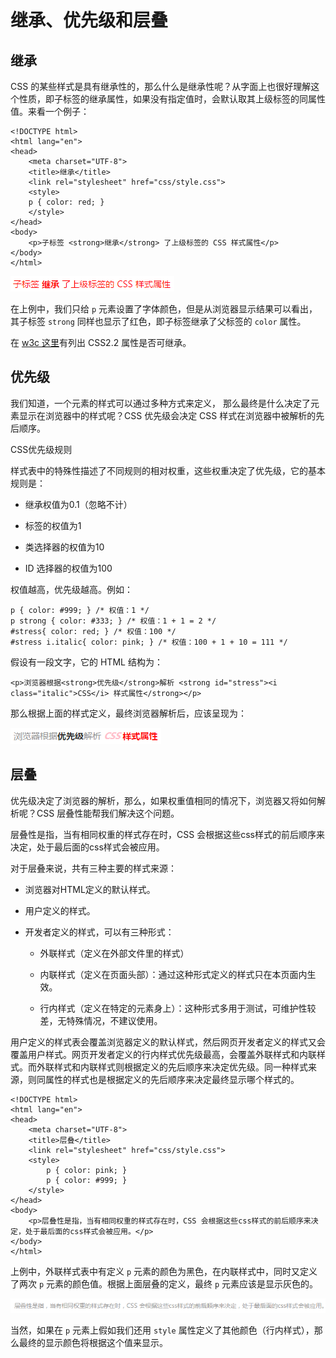 # 继承、优先级和层叠

## 继承

CSS 的某些样式是具有继承性的，那么什么是继承性呢？从字面上也很好理解这个性质，即子标签的继承属性，如果没有指定值时，会默认取其上级标签的同属性值。来看一个例子：

```
<!DOCTYPE html>
<html lang="en">
<head>
    <meta charset="UTF-8">
    <title>继承</title>
    <link rel="stylesheet" href="css/style.css">
    <style>
    p { color: red; }
    </style>
</head>
<body>
    <p>子标签 <strong>继承</strong> 了上级标签的 CSS 样式属性</p>
</body>
</html>
```

![](/assets/css-inherit.png)

在上例中，我们只给 `p` 元素设置了字体颜色，但是从浏览器显示结果可以看出，其子标签 `strong` 同样也显示了红色，即子标签继承了父标签的 `color` 属性。

在 [w3c 这里](https://www.w3.org/TR/CSS22/propidx.html)有列出 CSS2.2 属性是否可继承。

## 优先级

我们知道，一个元素的样式可以通过多种方式来定义， 那么最终是什么决定了元素显示在浏览器中的样式呢？CSS 优先级会决定 CSS 样式在浏览器中被解析的先后顺序。

CSS优先级规则

样式表中的特殊性描述了不同规则的相对权重，这些权重决定了优先级，它的基本规则是：

* 继承权值为0.1（忽略不计）

* 标签的权值为1

* 类选择器的权值为10

* ID 选择器的权值为100


权值越高，优先级越高。例如：

```
p { color: #999; } /* 权值：1 */
p strong { color: #333; } /* 权值：1 + 1 = 2 */
#stress{ color: red; } /* 权值：100 */
#stress i.italic{ color: pink; } /* 权值：100 + 1 + 10 = 111 */
```

假设有一段文字，它的 HTML 结构为：

```
<p>浏览器根据<strong>优先级</strong>解析 <strong id="stress"><i class="italic">CSS</i> 样式属性</strong></p>
```

那么根据上面的样式定义，最终浏览器解析后，应该呈现为：

![](/assets/css-priority.png)

## 层叠

优先级决定了浏览器的解析，那么，如果权重值相同的情况下，浏览器又将如何解析呢？CSS 层叠性能帮我们解决这个问题。

层叠性是指，当有相同权重的样式存在时，CSS 会根据这些css样式的前后顺序来决定，处于最后面的css样式会被应用。

对于层叠来说，共有三种主要的样式来源：

* 浏览器对HTML定义的默认样式。

* 用户定义的样式。

* 开发者定义的样式，可以有三种形式：

  * 外联样式（定义在外部文件里的样式）

  * 内联样式（定义在页面头部）：通过这种形式定义的样式只在本页面内生效。


  * 行内样式（定义在特定的元素身上）：这种形式多用于测试，可维护性较差，无特殊情况，不建议使用。



用户定义的样式表会覆盖浏览器定义的默认样式，然后网页开发者定义的样式又会覆盖用户样式。网页开发者定义的行内样式优先级最高，会覆盖外联样式和内联样式。而外联样式和内联样式则根据定义的先后顺序来决定优先级。同一种样式来源，则同属性的样式也是根据定义的先后顺序来决定最终显示哪个样式的。

```
<!DOCTYPE html>
<html lang="en">
<head>
    <meta charset="UTF-8">
    <title>层叠</title>
    <link rel="stylesheet" href="css/style.css">
    <style>
        p { color: pink; }
        p { color: #999; }
    </style>
</head>
<body>
    <p>层叠性是指，当有相同权重的样式存在时，CSS 会根据这些css样式的前后顺序来决定，处于最后面的css样式会被应用。</p>
</body>
</html>
```

上例中，外联样式表中有定义 `p` 元素的颜色为黑色，在内联样式中，同时又定义了两次 `p` 元素的颜色值。根据上面层叠的定义，最终 `p` 元素应该是显示灰色的。

![](/assets/css-stack.png)

当然，如果在 `p` 元素上假如我们还用 `style` 属性定义了其他颜色（行内样式），那么最终的显示颜色将根据这个值来显示。

